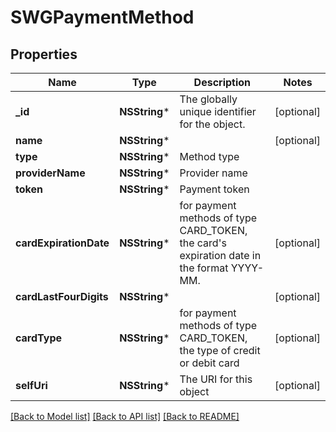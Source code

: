 # SWGPaymentMethod

## Properties
Name | Type | Description | Notes
------------ | ------------- | ------------- | -------------
**_id** | **NSString*** | The globally unique identifier for the object. | [optional] 
**name** | **NSString*** |  | [optional] 
**type** | **NSString*** | Method type | 
**providerName** | **NSString*** | Provider name | 
**token** | **NSString*** | Payment token | 
**cardExpirationDate** | **NSString*** | for payment methods of type CARD_TOKEN, the card&#39;s expiration date in the format YYYY-MM. | [optional] 
**cardLastFourDigits** | **NSString*** |  | [optional] 
**cardType** | **NSString*** | for payment methods of type CARD_TOKEN, the type of credit or debit card | [optional] 
**selfUri** | **NSString*** | The URI for this object | [optional] 

[[Back to Model list]](../README.md#documentation-for-models) [[Back to API list]](../README.md#documentation-for-api-endpoints) [[Back to README]](../README.md)


